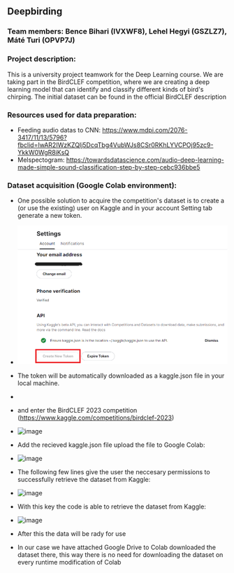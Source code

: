 ## Deepbirding
### Team members: Bence Bihari (IVXWF8), Lehel Hegyi (GSZLZ7), Máté Turi (OPVP7J)
### Project description: 
This is a university project teamwork for the Deep Learning course. We are taking part in the BirdCLEF competition, where we are creating a deep learning model that can identify and classify different kinds of bird's chirping. The initial dataset can be found in the official BirdCLEF description

### Resources used for data preparation:
- Feeding audio datas to CNN: https://www.mdpi.com/2076-3417/11/13/5796?fbclid=IwAR2IWzKZQIj5DcqTbg4VubWJs8CSr0RKhLYVCPOj95zc9-YkkW0WgR8iKsQ
- Melspectogram: https://towardsdatascience.com/audio-deep-learning-made-simple-sound-classification-step-by-step-cebc936bbe5

### Dataset acquisition (Google Colab environment):
- One possible solution to acquire the competition's dataset is to create a (or use the existing) user on Kaggle and in your account Setting tab generate a new token.
- ![image](https://github.com/turi-mate/deepbirding/blob/main/instructions/creating_token.png)
- The token will be automatically downloaded as a kaggle.json file in your local machine.
- 
- and enter the BirdCLEF 2023 competition (https://www.kaggle.com/competitions/birdclef-2023)
- ![image]([https://github.com/turi-mate/deepbirding/assets/78791711/56e2b216-2996-46e4-aaff-5234b393237e](https://github.com/turi-mate/deepbirding/blob/main/instructions/creating_token.png))
  
- Add the recieved kaggle.json file upload the file to Google Colab:
- ![image](https://github.com/turi-mate/deepbirding/assets/78791711/a1d35741-522b-4642-b149-de3df4f6b5f7)
  
- The following few lines give the user the neccesary permissions to successfully retrieve the dataset from Kaggle:
- ![image](https://github.com/turi-mate/deepbirding/assets/78791711/ab07ec24-35ae-486f-92ce-60357bdd5ebb)
  
- With this key the code is able to retrieve the dataset from Kaggle:
- ![image](https://github.com/turi-mate/deepbirding/assets/78791711/e299d2ad-88b9-489b-93f2-1eb206ae8097)
  
- After this the data will be rady for use
- In our case we have attached Google Drive to Colab downloaded the dataset there, this way there is no need for downloading the dataset on every runtime modification of Colab

